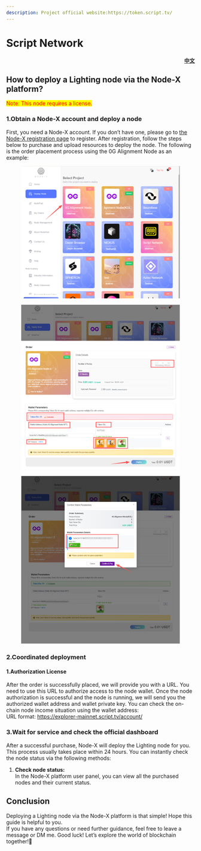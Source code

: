 ```yaml
---
description: Project official website:https://token.script.tv/
---
```


# Script Network

<p align="right"> <a href="https://docs.node-x.xyz/chan-pin-shou-ce/yi-jian-bu-shu/script-network"><strong>中文</strong></a></p>

## How to deploy a Lighting node via the Node-X platform?

<mark style="color:red;">Note: This node requires a license.</mark>

### 1.Obtain a Node-X account and deploy a node

First, you need a Node-X account. If you don’t have one, please go to [the Node-X registration page](https://node-x.xyz/) to register. After registration, follow the steps below to purchase and upload resources to deploy the node. The following is the order placement process using the 0G Alignment Node as an example:

<figure><img src="../../../.gitbook/assets/E1.png" alt="" width="563"><figcaption></figcaption></figure>

<figure><img src="../../../.gitbook/assets/E2 (2).png" alt="" width="563"><figcaption></figcaption></figure>

<figure><img src="../../../.gitbook/assets/E3 (2).png" alt="" width="563"><figcaption></figcaption></figure>

### 2.Coordinated deployment

#### 1.Authorization License

After the order is successfully placed, we will provide you with a URL. You need to use this URL to authorize access to the node wallet. Once the node authorization is successful and the node is running, we will send you the authorized wallet address and wallet private key. You can check the on-chain node income situation using the wallet address:\
URL format: https://explorer-mainnet.script.tv/account/

### 3.Wait for service and check the official dashboard

After a successful purchase, Node-X will deploy the Lighting node for you. This process usually takes place within 24 hours. You can instantly check the node status via the following methods:

1. **Check node status:**\
   In the Node-X platform user panel, you can view all the purchased nodes and their current status.

## **Conclusion**

Deploying a Lighting node via the Node-X platform is that simple! Hope this guide is helpful to you.\
If you have any questions or need further guidance, feel free to leave a message or DM me. Good luck! Let’s explore the world of blockchain together!🚀

